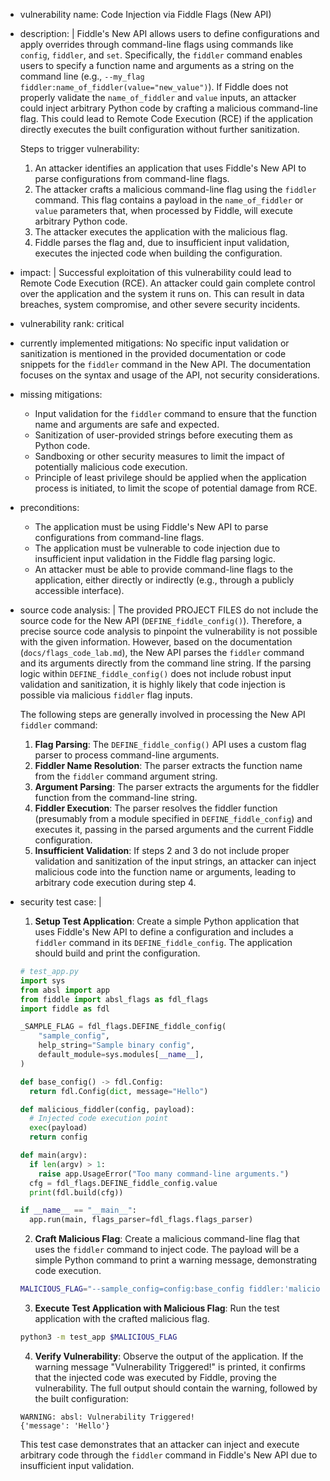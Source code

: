 - vulnerability name: Code Injection via Fiddle Flags (New API)
- description: |
  Fiddle's New API allows users to define configurations and apply overrides through command-line flags using commands like `config`, `fiddler`, and `set`.
  Specifically, the `fiddler` command enables users to specify a function name and arguments as a string on the command line (e.g., `--my_flag fiddler:name_of_fiddler(value="new_value")`).
  If Fiddle does not properly validate the `name_of_fiddler` and `value` inputs, an attacker could inject arbitrary Python code by crafting a malicious command-line flag.
  This could lead to Remote Code Execution (RCE) if the application directly executes the built configuration without further sanitization.

  Steps to trigger vulnerability:
  1. An attacker identifies an application that uses Fiddle's New API to parse configurations from command-line flags.
  2. The attacker crafts a malicious command-line flag using the `fiddler` command. This flag contains a payload in the `name_of_fiddler` or `value` parameters that, when processed by Fiddle, will execute arbitrary Python code.
  3. The attacker executes the application with the malicious flag.
  4. Fiddle parses the flag and, due to insufficient input validation, executes the injected code when building the configuration.
- impact: |
  Successful exploitation of this vulnerability could lead to Remote Code Execution (RCE).
  An attacker could gain complete control over the application and the system it runs on.
  This can result in data breaches, system compromise, and other severe security incidents.
- vulnerability rank: critical
- currently implemented mitigations: No specific input validation or sanitization is mentioned in the provided documentation or code snippets for the `fiddler` command in the New API.  The documentation focuses on the syntax and usage of the API, not security considerations.
- missing mitigations:
  - Input validation for the `fiddler` command to ensure that the function name and arguments are safe and expected.
  - Sanitization of user-provided strings before executing them as Python code.
  - Sandboxing or other security measures to limit the impact of potentially malicious code execution.
  - Principle of least privilege should be applied when the application process is initiated, to limit the scope of potential damage from RCE.
- preconditions:
  - The application must be using Fiddle's New API to parse configurations from command-line flags.
  - The application must be vulnerable to code injection due to insufficient input validation in the Fiddle flag parsing logic.
  - An attacker must be able to provide command-line flags to the application, either directly or indirectly (e.g., through a publicly accessible interface).
- source code analysis: |
  The provided PROJECT FILES do not include the source code for the New API (`DEFINE_fiddle_config()`).
  Therefore, a precise source code analysis to pinpoint the vulnerability is not possible with the given information.
  However, based on the documentation (`docs/flags_code_lab.md`), the New API parses the `fiddler` command and its arguments directly from the command line string.
  If the parsing logic within `DEFINE_fiddle_config()` does not include robust input validation and sanitization, it is highly likely that code injection is possible via malicious `fiddler` flag inputs.

  The following steps are generally involved in processing the New API `fiddler` command:
  1. **Flag Parsing**: The `DEFINE_fiddle_config()` API uses a custom flag parser to process command-line arguments.
  2. **Fiddler Name Resolution**: The parser extracts the function name from the `fiddler` command argument string.
  3. **Argument Parsing**: The parser extracts the arguments for the fiddler function from the command-line string.
  4. **Fiddler Execution**: The parser resolves the fiddler function (presumably from a module specified in `DEFINE_fiddle_config`) and executes it, passing in the parsed arguments and the current Fiddle configuration.
  5. **Insufficient Validation**: If steps 2 and 3 do not include proper validation and sanitization of the input strings, an attacker can inject malicious code into the function name or arguments, leading to arbitrary code execution during step 4.
- security test case: |
  1. **Setup Test Application**: Create a simple Python application that uses Fiddle's New API to define a configuration and includes a `fiddler` command in its `DEFINE_fiddle_config`.  The application should build and print the configuration.

  ```python
  # test_app.py
  import sys
  from absl import app
  from fiddle import absl_flags as fdl_flags
  import fiddle as fdl

  _SAMPLE_FLAG = fdl_flags.DEFINE_fiddle_config(
      "sample_config",
      help_string="Sample binary config",
      default_module=sys.modules[__name__],
  )

  def base_config() -> fdl.Config:
    return fdl.Config(dict, message="Hello")

  def malicious_fiddler(config, payload):
    # Injected code execution point
    exec(payload)
    return config

  def main(argv):
    if len(argv) > 1:
      raise app.UsageError("Too many command-line arguments.")
    cfg = fdl_flags.DEFINE_fiddle_config.value
    print(fdl.build(cfg))

  if __name__ == "__main__":
    app.run(main, flags_parser=fdl_flags.flags_parser)
  ```

  2. **Craft Malicious Flag**: Create a malicious command-line flag that uses the `fiddler` command to inject code. The payload will be a simple Python command to print a warning message, demonstrating code execution.

  ```sh
  MALICIOUS_FLAG="--sample_config=config:base_config fiddler:'malicious_fiddler(payload=\"__import__(\\'warnings\\').warn(\\'Vulnerability Triggered!\\')\")'"
  ```

  3. **Execute Test Application with Malicious Flag**: Run the test application with the crafted malicious flag.

  ```sh
  python3 -m test_app $MALICIOUS_FLAG
  ```

  4. **Verify Vulnerability**: Observe the output of the application. If the warning message "Vulnerability Triggered!" is printed, it confirms that the injected code was executed by Fiddle, proving the vulnerability. The full output should contain the warning, followed by the built configuration:

  ```text
  WARNING: absl: Vulnerability Triggered!
  {'message': 'Hello'}
  ```

  This test case demonstrates that an attacker can inject and execute arbitrary code through the `fiddler` command in Fiddle's New API due to insufficient input validation.